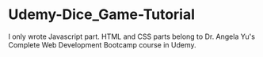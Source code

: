 # Udemy-Dice_Game-Tutorial

I only wrote Javascript part. HTML and CSS parts belong to Dr. Angela Yu's Complete Web Development Bootcamp course in Udemy. 
